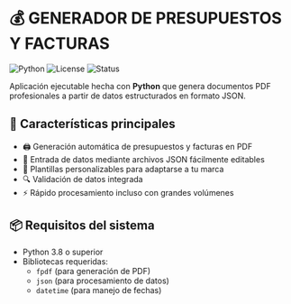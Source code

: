 # 💰 GENERADOR DE PRESUPUESTOS Y FACTURAS

![Python](https://img.shields.io/badge/Python-3.x-blue?logo=python&logoColor=white)
![License](https://img.shields.io/badge/License-MIT-green)
![Status](https://img.shields.io/badge/Status-Active-brightgreen)

Aplicación ejecutable hecha con **Python** que genera documentos PDF profesionales a partir de datos estructurados en formato JSON.

## 🚀 Características principales

- 🖨️ Generación automática de presupuestos y facturas en PDF
- 📁 Entrada de datos mediante archivos JSON fácilmente editables
- 🎨 Plantillas personalizables para adaptarse a tu marca
- 🔍 Validación de datos integrada
- ⚡ Rápido procesamiento incluso con grandes volúmenes

## 📦 Requisitos del sistema

- Python 3.8 o superior
- Bibliotecas requeridas:
  - `fpdf` (para generación de PDF)
  - `json` (para procesamiento de datos)
  - `datetime` (para manejo de fechas)
